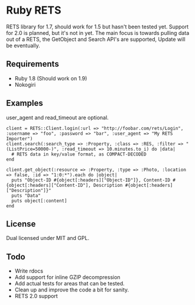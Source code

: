 Ruby RETS
===
RETS library for 1.7, should work for 1.5 but hasn't been tested yet. Support for 2.0 is planned, but it's not in yet. The main focus is towards pulling data out of a RETS, the GetObject and Search API's are supported, Update will be eventually.

Requirements
-
* Ruby 1.8 (Should work on 1.9)
* Nokogiri

Examples
-

user_agent and read_timeout are optional.

    client = RETS::Client.login(:url => "http://foobar.com/rets/Login", :username => "foo", :password => "bar", :user_agent => "My RETS Importer")
    client.search(:search_type => :Property, :class => :RES, :filter => "(ListPrice=50000-)", :read_timeout => 10.minutes.to_i) do |data|
      # RETS data in key/value format, as COMPACT-DECODED
    end

    client.get_object(:resource => :Property, :type => :Photo, :location => false, :id => "1:0:*").each do |object|
      puts "Object-ID #{object[:headers]["Object-ID"]}, Content-ID #{object[:headers]["Content-ID"], Description #{object[:headers]["Description"]}"
      puts "Data"
      puts object[:content]
    end

License
-
Dual licensed under MIT and GPL.

Todo
-
* Write rdocs
* Add support for inline GZIP decompression
* Add actual tests for areas that can be tested.
* Clean up and improve the code a bit for sanity.
* RETS 2.0 support
